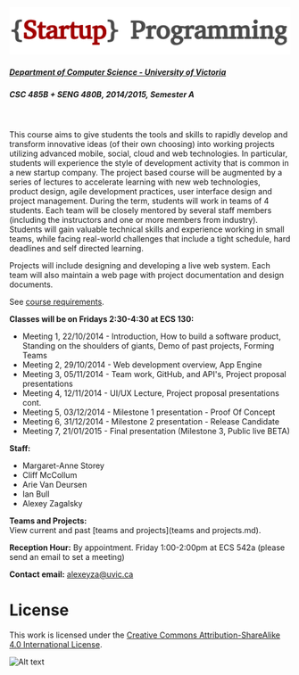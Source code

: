 ![Alt text](logo.png)

##### [Department of Computer Science - University of Victoria](http://www.csc.uvic.ca/)
##### CSC 485B + SENG 480B, 2014/2015, Semester A
<br>

This course aims to give students the tools and skills to rapidly develop and transform innovative ideas (of their own choosing) into working projects utilizing advanced mobile, social, cloud and web technologies. In particular, students will experience the style of development activity that is common in a new startup company. The project based course will be augmented by a series of lectures to accelerate learning with new web technologies, product design, agile development practices, user interface design and project management. During the term, students will work in teams of 4 students. Each team will be closely mentored by several staff members (including the instructors and one or more members from industry). Students will gain valuable technical skills and experience working in small teams, while facing real-world challenges that include a tight schedule, hard deadlines and self directed learning.

Projects will include designing and developing a live web system. Each team will also maintain a web page with project documentation and design documents.

See [course requirements](requirements.md).

**Classes will be on Fridays 2:30-4:30 at ECS 130:**

- Meeting 1, 22/10/2014 - Introduction, How to build a software product, Standing on the shoulders of giants, Demo of past projects, Forming Teams
- Meeting 2, 29/10/2014 - Web development overview, App Engine
- Meeting 3, 05/11/2014 - Team work, GitHub, and API's, Project proposal presentations
- Meeting 4, 12/11/2014 - UI/UX Lecture, Project proposal presentations cont.
- Meeting 5, 03/12/2014 - Milestone 1 presentation - Proof Of Concept
- Meeting 6, 31/12/2014 - Milestone 2 presentation - Release Candidate
- Meeting 7, 21/01/2015 - Final presentation (Milestone 3, Public live BETA)

**Staff:**

- Margaret-Anne Storey
- Cliff McCollum
- Arie Van Deursen
- Ian Bull
- Alexey Zagalsky

**Teams and Projects:**  
View current and past [teams and projects](teams and projects.md).

**Reception Hour:** By appointment. Friday 1:00-2:00pm at ECS 542a (please send an email to set a meeting) 

**Contact email:** [alexeyza@uvic.ca](mailto:alexeyza@uvic.ca)

# License
This work is licensed under the [Creative Commons Attribution-ShareAlike 4.0 International License](http://creativecommons.org/licenses/by-sa/4.0/).

![Alt text](https://i.creativecommons.org/l/by-sa/4.0/88x31.png "Creative Commons Attribution-ShareAlike 4.0 International License")